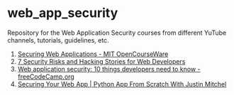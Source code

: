 # web_app_security

Repository for the Web Application Security courses from different YuTube channels, tutorials, guidelines, etc.
1. [Securing Web Applications - MIT OpenCourseWare](https://youtu.be/WlmKwIe9z1Q?si=PL_BBlLLACr-veIH)
2. [7 Security Risks and Hacking Stories for Web Developers](https://youtu.be/4YOpILi9Oxs?si=yLt5kx13feZnkoWO)
3. [Web application security: 10 things developers need to know - freeCodeCamp.org](https://youtu.be/qjrkV4RjgIU?si=vUSWiX7YSPsSrUXp)
4. [Securing Your Web App | Python App From Scratch With Justin Mitchel](https://youtu.be/FAmJ2t_7faQ?si=1j54JwYAIcgloItc)

